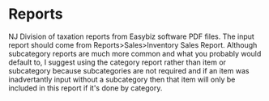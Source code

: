 # Reports
NJ Division of taxation reports from Easybiz software PDF files. The input report should come from Reports>Sales>Inventory Sales Report. Although subcategory reports are much more common and what you probably would default to, I suggest using the category report rather than item or subcategory because subcategories are not required and if an item was inadvertantly input without a subcategory then that item will only be included in this report if it's done by category.
